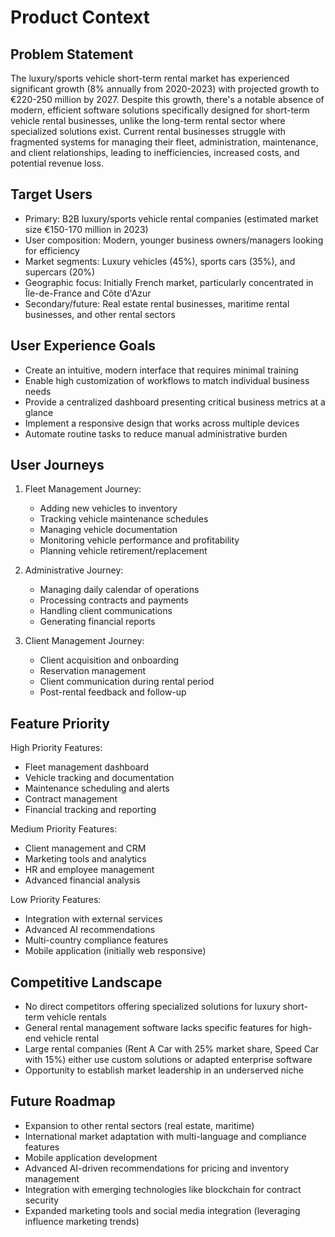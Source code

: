 # Product Context

## Problem Statement
The luxury/sports vehicle short-term rental market has experienced significant growth (8% annually from 2020-2023) with projected growth to €220-250 million by 2027. Despite this growth, there's a notable absence of modern, efficient software solutions specifically designed for short-term vehicle rental businesses, unlike the long-term rental sector where specialized solutions exist. Current rental businesses struggle with fragmented systems for managing their fleet, administration, maintenance, and client relationships, leading to inefficiencies, increased costs, and potential revenue loss.

## Target Users
- Primary: B2B luxury/sports vehicle rental companies (estimated market size €150-170 million in 2023)
- User composition: Modern, younger business owners/managers looking for efficiency
- Market segments: Luxury vehicles (45%), sports cars (35%), and supercars (20%)
- Geographic focus: Initially French market, particularly concentrated in Île-de-France and Côte d'Azur
- Secondary/future: Real estate rental businesses, maritime rental businesses, and other rental sectors

## User Experience Goals
- Create an intuitive, modern interface that requires minimal training
- Enable high customization of workflows to match individual business needs
- Provide a centralized dashboard presenting critical business metrics at a glance
- Implement a responsive design that works across multiple devices
- Automate routine tasks to reduce manual administrative burden

## User Journeys
1. Fleet Management Journey:
   - Adding new vehicles to inventory
   - Tracking vehicle maintenance schedules
   - Managing vehicle documentation
   - Monitoring vehicle performance and profitability
   - Planning vehicle retirement/replacement

2. Administrative Journey:
   - Managing daily calendar of operations
   - Processing contracts and payments
   - Handling client communications
   - Generating financial reports

3. Client Management Journey:
   - Client acquisition and onboarding
   - Reservation management
   - Client communication during rental period
   - Post-rental feedback and follow-up

## Feature Priority
High Priority Features:
- Fleet management dashboard
- Vehicle tracking and documentation
- Maintenance scheduling and alerts
- Contract management
- Financial tracking and reporting

Medium Priority Features:
- Client management and CRM
- Marketing tools and analytics
- HR and employee management
- Advanced financial analysis

Low Priority Features:
- Integration with external services
- Advanced AI recommendations
- Multi-country compliance features
- Mobile application (initially web responsive)

## Competitive Landscape
- No direct competitors offering specialized solutions for luxury short-term vehicle rentals
- General rental management software lacks specific features for high-end vehicle rental
- Large rental companies (Rent A Car with 25% market share, Speed Car with 15%) either use custom solutions or adapted enterprise software
- Opportunity to establish market leadership in an underserved niche

## Future Roadmap
- Expansion to other rental sectors (real estate, maritime)
- International market adaptation with multi-language and compliance features
- Mobile application development
- Advanced AI-driven recommendations for pricing and inventory management
- Integration with emerging technologies like blockchain for contract security
- Expanded marketing tools and social media integration (leveraging influence marketing trends) 